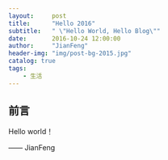 ```yaml
---
layout:     post
title:      "Hello 2016"
subtitle:   " \"Hello World, Hello Blog\""
date:       2016-10-24 12:00:00
author:     "JianFeng"
header-img: "img/post-bg-2015.jpg"
catalog: true
tags:
    - 生活
---
```



## 前言

Hello world！



—— JianFeng


